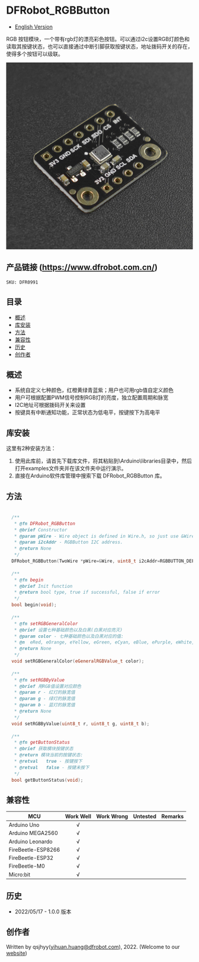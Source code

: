 # DFRobot_RGBButton
* [English Version](./README.md)

RGB 按钮模块，一个带有rgb灯的漂亮彩色按钮。可以通过i2c设置RGB灯颜色和读取其按键状态，也可以直接通过中断引脚获取按键状态，地址拨码开关的存在，使得多个按钮可以级联。

![产品实物图](./resources/images/RGBButton.png)


## 产品链接 (https://www.dfrobot.com.cn/)
    SKU: DFR0991

## 目录

* [概述](#概述)
* [库安装](#库安装)
* [方法](#方法)
* [兼容性](#兼容性)
* [历史](#历史)
* [创作者](#创作者)


## 概述

* 系统自定义七种颜色，红橙黄绿青蓝紫；用户也可用rgb值自定义颜色
* 用户可根据配置PWM信号控制RGB灯的亮度，独立配置周期和脉宽
* I2C地址可根据拨码开关来设置
* 按键具有中断通知功能，正常状态为低电平，按键按下为高电平


## 库安装

这里有2种安装方法：

1. 使用此库前，请首先下载库文件，将其粘贴到\Arduino\libraries目录中，然后打开examples文件夹并在该文件夹中运行演示。
2. 直接在Arduino软件库管理中搜索下载 DFRobot_RGBButton 库。


## 方法

```C++

  /**
   * @fn DFRobot_RGBButton
   * @brief Constructor
   * @param pWire - Wire object is defined in Wire.h, so just use &Wire and the methods in Wire can be pointed to and used
   * @param i2cAddr - RGBButton I2C address.
   * @return None
   */
  DFRobot_RGBButton(TwoWire *pWire=&Wire, uint8_t i2cAddr=RGBBUTTON_DEFAULT_I2C_ADDR);

  /**
   * @fn begin
   * @brief Init function
   * @return bool type, true if successful, false if error
   */
  bool begin(void);

  /**
   * @fn setRGBGeneralColor
   * @brief 设置七种基础颜色以及白黑(白黑对应亮灭)
   * @param color - 七种基础颜色以及白黑对应的值: 
   * @n  eRed, eOrange, eYellow, eGreen, eCyan, eBlue, ePurple, eWhite, eBlack
   * @return None
   */
  void setRGBGeneralColor(eGeneralRGBValue_t color);

  /**
   * @fn setRGBByValue
   * @brief 用RGB值设置对应颜色
   * @param r - 红灯的脉宽值
   * @param g - 绿灯的脉宽值
   * @param b - 蓝灯的脉宽值
   * @return None
   */
  void setRGBByValue(uint8_t r, uint8_t g, uint8_t b);

  /**
   * @fn getButtonStatus
   * @brief 获取模块按键状态
   * @return 模块当前的按键状态:
   * @retval   true - 按键按下
   * @retval   false - 按键未按下
   */
  bool getButtonStatus(void);

```


## 兼容性

MCU                | Work Well    | Work Wrong   | Untested    | Remarks
------------------ | :----------: | :----------: | :---------: | :----:
Arduino Uno        |      √       |              |             |
Arduino MEGA2560   |      √       |              |             |
Arduino Leonardo   |      √       |              |             |
FireBeetle-ESP8266 |      √       |              |             |
FireBeetle-ESP32   |      √       |              |             |
FireBeetle-M0      |      √       |              |             |
Micro:bit          |      √       |              |             |


## 历史

- 2022/05/17 - 1.0.0 版本


## 创作者

Written by qsjhyy(yihuan.huang@dfrobot.com), 2022. (Welcome to our [website](https://www.dfrobot.com/))

